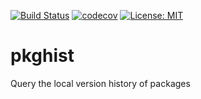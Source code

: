 [![Build Status](https://travis-ci.org/herzrasen/pkghist.svg?branch=master)](https://travis-ci.org/herzrasen/pkghist)
[![codecov](https://codecov.io/gh/herzrasen/pkghist/branch/master/graph/badge.svg)](https://codecov.io/gh/herzrasen/pkghist)
[![License: MIT](https://img.shields.io/badge/License-MIT-blue.svg)](https://github.com/herzrasen/pkghist/blob/master/LICENSE)

# pkghist
Query the local version history of packages
